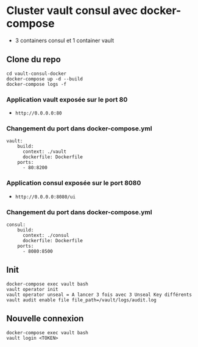 # Cluster vault consul avec docker-compose
* 3 containers consul et 1 container vault

## Clone du repo
```
cd vault-consul-docker
docker-compose up -d --build
docker-compose logs -f
```

### Application vault exposée sur le port 80
* `http://0.0.0.0:80`

### Changement du port dans docker-compose.yml
```
vault:
    build:
      context: ./vault
      dockerfile: Dockerfile
    ports:
      - 80:8200
```
### Application consul exposée sur le port 8080
* `http://0.0.0.0:8080/ui`
### Changement du port dans docker-compose.yml
```
consul:
    build:
      context: ./consul
      dockerfile: Dockerfile
    ports:
      - 8080:8500
```
## Init
```
docker-compose exec vault bash
vault operator init
vault operator unseal = A lancer 3 fois avec 3 Unseal Key différents
vault audit enable file file_path=/vault/logs/audit.log
```

## Nouvelle connexion
```
docker-compose exec vault bash
vault login <TOKEN>
```
